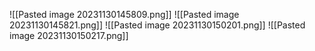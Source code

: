 ![[Pasted image 20231130145809.png]]
![[Pasted image 20231130145821.png]]
![[Pasted image 20231130150201.png]]
![[Pasted image 20231130150217.png]]
